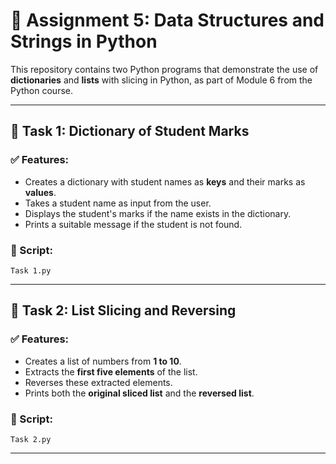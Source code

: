 # 📘 Assignment 5: Data Structures and Strings in Python

This repository contains two Python programs that demonstrate the use of **dictionaries** and **lists** with slicing in Python, as part of Module 6 from the Python course.

---

## 🔹 Task 1: Dictionary of Student Marks

### ✅ Features:
- Creates a dictionary with student names as **keys** and their marks as **values**.
- Takes a student name as input from the user.
- Displays the student's marks if the name exists in the dictionary.
- Prints a suitable message if the student is not found.

### 📄 Script:
`Task 1.py`

---

## 🔹 Task 2: List Slicing and Reversing

### ✅ Features:
- Creates a list of numbers from **1 to 10**.
- Extracts the **first five elements** of the list.
- Reverses these extracted elements.
- Prints both the **original sliced list** and the **reversed list**.

### 📄 Script:
`Task 2.py`

---


